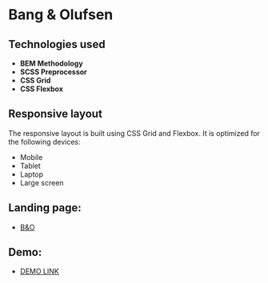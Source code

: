 # Bang & Olufsen

## Technologies used
- **BEM Methodology**
- **SCSS Preprocessor**
- **CSS Grid**
- **CSS Flexbox**

## Responsive layout
The responsive layout is built using CSS Grid and Flexbox.
It is optimized for the following devices:
- Mobile
- Tablet
- Laptop
- Large screen

## Landing page:
- [B&O](https://www.figma.com/file/DtkQmQ797hk0nI4KfMi2Uq/BOSE-New-Version?type=design&node-id=6817-212&t=ZTV6Gl8NzaWkJ4FK-0)

## Demo:
- [DEMO LINK](https://mfirka.github.io/layout_landing-page/)
